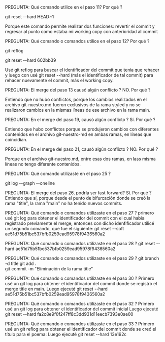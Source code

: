 PREGUNTA: 
Qué comando utilice en el paso 11?  Por qué ?

git reset --hard HEAD~1

Porque este comando permite realizar dos funciones: revertir el commit y regresar al punto como estaba mi working copy con anterioridad al commit

PREGUNTA: 
Qué comando o comandos utilice en el paso 12?  Por qué ?

git reflog

git reset --hard 602bb39

Usé git reflog para buscar el identificador del commit que tenía que rehacer y luego con usé git reset --hard (más el identificador de tal commit) para rehacer nuevamente el commit, más el working copy.

PREGUNTA:
El merge del paso 13 causó algún conflicto ?  NO. Por qué ?

Entiendo que no hubo conflictos, porque los cambios realizados en el archivo git-nuestro.md fueron exclusivos de la rama styled y no se realizaron cambios en la mismas líneas de ese archivo en la rama main.

PREGUNTA:
En el merge del paso 19, causó algún conflicto ? Sí.  Por qué ?

Entiendo que hubo conflictos porque se produjeron cambios con diferentes contenidos en el archivo git-nuestro-md en ambas ramas, en líneas que coincidían.

PREGUNTA:
En el merge del paso 21, causó algún conflicto ? NO.  Por qué ?

Porque en el archivo git-nuestro.md, entre esas dos ramas, en lass misma líneas no tengo diferente contenidos.

PREGUNTA:
Qué comando utilizaste  en el paso 25 ?

git log --graph --oneline

PREGUNTA:
El merge del paso 26, podría ser fast forward?  Sí. Por qué ?
Entiendo que sí, porque desde el punto de bifurcación donde se creó la rama "title", la rama "main" no ha tenido nuevos commits.

PREGUNTA:
Qué comando o comandos utilizaste en el paso 27 ?
primero usé git log para obtener el identificador del commit con el cual había registrado previamente el merge, entonces con dicho idenfificador utilicé un segundo comando, que fue el siguiente:
git reset --soft ae51d75b51bc537bfb0259ead95978f9436560a2

PREGUNTA:
Qué comando o comandos utilizaste en el paso 28 ?
git reset --hard ae51d75b51bc537bfb0259ead95978f9436560a2

PREGUNTA:
Qué comando o comandos utilizaste en el paso 29 ?
git branch -d title
git add .    
git commit -m "Eliminación de la rama title"

PREGUNTA:
Qué comando o comandos utilizaste en el paso 30 ?
Primero usé un git log para obtener el identificador del commit donde se registró el merge title en main.
Luego ejecuté git reset --hard  ae51d75b51bc537bfb0259ead95978f9436560a2

PREGUNTA:
Qué comando o comandos utilizaste en el paso 32 ?
Primero usé un git log para obtener el identificador del commit inicial
Luego ejecuté git reset --hard fa2c8e9f0f247ff8c3dd931d11eecb7393e0ae00

PREGUNTA:
Qué comando o comandos utilizaste en el paso 33 ?
Primero usé un git reflog para obtener el identificador del commit donde se creó el título para el poema:
Luego ejecuté git reset --hard 13e192c















